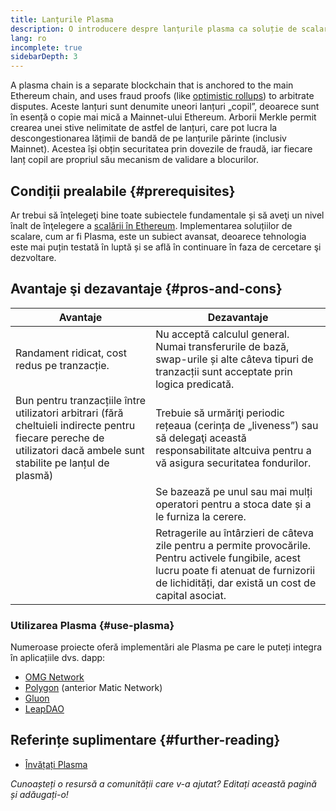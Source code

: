 ```yaml
---
title: Lanțurile Plasma
description: O introducere despre lanțurile plasma ca soluție de scalare utilizată actualmente de comunitatea Ethereum.
lang: ro
incomplete: true
sidebarDepth: 3
---
```


A plasma chain is a separate blockchain that is anchored to the main Ethereum chain, and uses fraud proofs (like [optimistic rollups](/developers/docs/scaling/optimistic-rollups/)) to arbitrate disputes. Aceste lanțuri sunt denumite uneori lanțuri „copil”, deoarece sunt în esență o copie mai mică a Mainnet-ului Ethereum. Arborii Merkle permit crearea unei stive nelimitate de astfel de lanțuri, care pot lucra la descongestionarea lățimii de bandă de pe lanțurile părinte (inclusiv Mainnet). Acestea își obțin securitatea prin <GlossaryTooltip termKey="fraud-proof">dovezile de fraudă</GlossaryTooltip>, iar fiecare lanț copil are propriul său mecanism de validare a blocurilor.

## Condiții prealabile {#prerequisites}

Ar trebui să înţelegeţi bine toate subiectele fundamentale și să aveţi un nivel înalt de înţelegere a [scalării în Ethereum](/developers/docs/scaling/). Implementarea soluțiilor de scalare, cum ar fi Plasma, este un subiect avansat, deoarece tehnologia este mai puțin testată în luptă și se află în continuare în faza de cercetare şi dezvoltare.

## Avantaje şi dezavantaje {#pros-and-cons}

| Avantaje                                                                                                                                                             | Dezavantaje                                                                                                                                                                                         |
| -------------------------------------------------------------------------------------------------------------------------------------------------------------------- | --------------------------------------------------------------------------------------------------------------------------------------------------------------------------------------------------- |
| Randament ridicat, cost redus pe tranzacție.                                                                                                                         | Nu acceptă calculul general. Numai transferurile de bază, swap-urile și alte câteva tipuri de tranzacții sunt acceptate prin logica predicată.                                                      |
| Bun pentru tranzacțiile între utilizatori arbitrari (fără cheltuieli indirecte pentru fiecare pereche de utilizatori dacă ambele sunt stabilite pe lanțul de plasmă) | Trebuie să urmăriţi periodic rețeaua (cerința de „liveness”) sau să delegaţi această responsabilitate altcuiva pentru a vă asigura securitatea fondurilor.                                          |
|                                                                                                                                                                      | Se bazează pe unul sau mai mulți operatori pentru a stoca date și a le furniza la cerere.                                                                                                           |
|                                                                                                                                                                      | Retragerile au întârzieri de câteva zile pentru a permite provocările. Pentru activele fungibile, acest lucru poate fi atenuat de furnizorii de lichidități, dar există un cost de capital asociat. |

### Utilizarea Plasma {#use-plasma}

Numeroase proiecte oferă implementări ale Plasma pe care le puteți integra în aplicațiile dvs. dapp:

- [OMG Network](https://omg.network/)
- [Polygon](https://polygon.technology/) (anterior Matic Network)
- [Gluon](https://gluon.network/)
- [LeapDAO](https://ipfs.leapdao.org/)

## Referințe suplimentare {#further-reading}

- [Învățați Plasma](https://www.learnplasma.org/en/)

_Cunoașteți o resursă a comunității care v-a ajutat? Editați această pagină și adăugați-o!_
